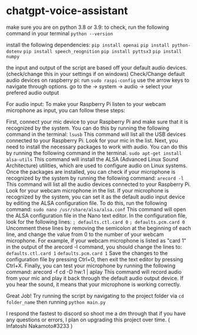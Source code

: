 # chatgpt-voice-assistant

make sure you are on python 3.8 or 3.9:
to check, run the following command in your terminal `python --version`

install the following dependencies:
`pip install openai`
`pip install python-dotenv`
`pip install speech_reognition`
`pip install pyttsx3`
`pip install numpy`

the input and output of the script are based off your default audio devices. (check/change this in your settings if on windows)
Check/Change default audio devices on raspberry pi:
run `sudo raspi-config`
use the arrow keys to navigate through options. go to the -> system -> audio -> select your prefered audio output

For audio input:
To make your Raspberry Pi listen to your webcam microphone as input, you can follow these steps:

First, connect your mic device to your Raspberry Pi and make sure that it is recognized by the system. You can do this by running 
the following command in the terminal:
`lsusb`
This command will list all the USB devices connected to your Raspberry Pi. Look for your mic in the list.
Next, you need to install the necessary packages to work with audio. You can do this by running the following command in the terminal.
`sudo apt-get install alsa-utils`
This command will install the ALSA (Advanced Linux Sound Architecture) utilities, which are used to configure audio on Linux systems.
Once the packages are installed, you can check if your microphone is recognized by the system by running the following command:
`arecord -l`
This command will list all the audio devices connected to your Raspberry Pi. Look for your webcam microphone in the list.
If your microphone is recognized by the system, you can set it as the default audio input device by editing the ALSA configuration 
file. To do this, run the following command:
`sudo nano /usr/share/alsa/alsa.conf`
This command will open the ALSA configuration file in the Nano text editor.
In the configuration file, look for the following lines:
`; defaults.ctl.card 0`
`; defaults.pcm.card 0`
Uncomment these lines by removing the semicolon at the beginning of each line, and change the value from 0 to the number of your 
webcam microphone. For example, if your webcam microphone is listed as "card 1" in the output of the arecord -l command, you should change the lines to:
`defaults.ctl.card 1`
`defaults.pcm.card 1`
Save the changes to the configuration file by pressing Ctrl+O, then exit the text editor by pressing Ctrl+X.
Finally, you can test your microphone by running the following command:
arecord -f cd -D hw:1 | aplay
This command will record audio from your mic and play it back through the default audio output device. If you hear 
the sound, it means that your microphone is working correctly.

Great Job! Try running the script by navigating to the project folder via `cd folder_name` then running `python main.py`

I respond the fastest to discord so shoot me a dm through that if you have any questions or errors, I plan on upgrading this project over time. ( Infatoshi Nakamoto#3233 )
